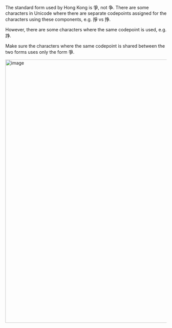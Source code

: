 The standard form used by Hong Kong is 爭, not 争. There are some characters in Unicode
where there are separate codepoints assigned for the characters using these components,
e.g. 掙 vs 挣.

However, there are some characters where the same codepoint is used, e.g. 踭.

Make sure the characters where the same codepoint is shared between the two forms uses
only the form 爭.

<img width="822" alt="image" src="https://github.com/hfhchan/hk-font-guide/assets/8191296/fb97571c-301a-4008-bf42-cfdab337c53a">
